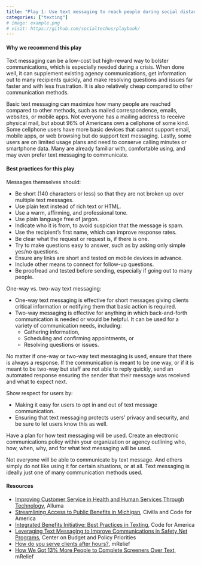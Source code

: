 ```yaml
---
title: "Play 1: Use text messaging to reach people during social distancing."
categories: ["texting"]
# image: example.png
# visit: https://github.com/socialtechus/playbook/
---
```


#### Why we recommend this play
Text messaging can be a low-cost but high-reward way to bolster communications, which is especially needed during a crisis. When done well, it can supplement existing agency communications, get information out to many recipients quickly, and make resolving questions and issues far faster and with less frustration. It is also relatively cheap compared to other communication methods.

Basic text messaging can maximize how many people are reached compared to other methods, such as mailed correspondence, emails, websites, or mobile apps. Not everyone has a mailing address to receive physical mail, but about 96% of Americans own a cellphone of some kind. Some cellphone users have more basic devices that cannot support email, mobile apps, or web browsing but do support text messaging. Lastly, some users are on limited usage plans and need to conserve calling minutes or smartphone data. Many are already familiar with, comfortable using, and may even prefer text messaging to communicate.

#### Best practices for this play
Messages themselves should:
  - Be short (140 characters or less) so that they are not broken up over multiple text messages.
  - Use plain text instead of rich text or HTML.
  - Use a warm, affirming, and professional tone.
  - Use plain language free of jargon.
  - Indicate who it is from, to avoid suspicion that the message is spam.
  - Use the recipient’s ﬁrst name, which can improve response rates.
  - Be clear what the request or request is, if there is one.
  - Try to make questions easy to answer, such as by asking only simple yes/no questions.
  - Ensure any links are short and tested on mobile devices in advance.
  - Include other means to connect for follow-up questions.
  - Be proofread and tested before sending, especially if going out to many people.

One-way vs. two-way text messaging:
  - One-way text messaging is effective for short messages giving clients critical information or notifying them that basic action is required.
  - Two-way messaging is effective for anything in which back-and-forth communication is needed or would be helpful. It can be used for a variety of communication needs, including:
    - Gathering information,
    - Scheduling and confirming appointments, or
    - Resolving questions or issues.

No matter if one-way or two-way text messaging is used, ensure that there is always a response. If the communication is meant to be one way, or if it is meant to be two-way but staff are not able to reply quickly, send an automated response ensuring the sender that their message was received and what to expect next.

Show respect for users by:
  - Making it easy for users to opt in and out of text message communication.
  - Ensuring that text messaging protects users’ privacy and security, and be sure to let users know this as well.

Have a plan for how text messaging will be used. Create an electronic communications policy within your organization or agency outlining who, how, when, why, and for what text messaging will be used.

Not everyone will be able to communicate by text message. And others simply do not like using it for certain situations, or at all. Text messaging is ideally just one of many communication methods used.

#### Resources

* [Improving Customer Service in Health and Human Services Through Technology](https://www.alluma.org/improving-customer-service-health-and-human-services-through-technology), Alluma
* [Streamlining Access to Public Benefits in Michigan](http://s3-us-west-1.amazonaws.com/codeforamerica-cms1/documents/Streamlining-Access-Report_Integrated-Benefits-Initiative-Civilla_Code-for-America_March-2019.pdf), Civilla and Code for America
* [Integrated Benefits Initiative: Best Practices in Texting](http://s3-us-west-1.amazonaws.com/codeforamerica-cms1/documents/IBI-Best-Practices-in-Texting.pdf), Code for America
* [Leveraging Text Messaging to Improve Communications in Safety Net Programs](https://www.cbpp.org/research/poverty-and-inequality/leveraging-text-messaging-to-improve-communications-in-safety-net), Center on Budget and Policy Priorities
* [How do you serve clients after hours?](https://www.mrelief.com/blog/serving_clients_after_hours), mRelief
* [How We Got 13% More People to Complete Screeners Over Text](https://www.mrelief.com/blog/how_we_got_13_percent_to_complete_screeners), mRelief